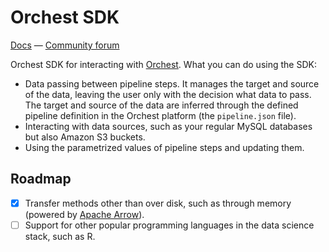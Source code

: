 # Orchest SDK
[Docs](https://orchest-sdk.readthedocs.io/en/latest/)
— [Community forum](https://community.orchest.io)

Orchest SDK for interacting with [Orchest](https://github.com/orchest/orchest). What you can do
using the SDK:
* Data passing between pipeline steps. It manages the target and source of the data, leaving the
  user only with the decision what data to pass. The target and source of the data are inferred
  through the defined pipeline definition in the Orchest platform (the `pipeline.json` file).
* Interacting with data sources, such as your regular MySQL databases but also Amazon S3 buckets.
* Using the parametrized values of pipeline steps and updating them.


## Roadmap
- [X] Transfer methods other than over disk, such as through memory (powered by 
  [Apache Arrow](https://github.com/apache/arrow)).
- [ ] Support for other popular programming languages in the data science stack, such as R.
